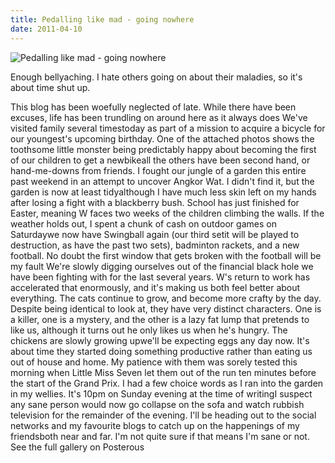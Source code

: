 ```yaml
---
title: Pedalling like mad - going nowhere
date: 2011-04-10
---
```


![Pedalling like mad - going nowhere](https://source.unsplash.com/di8ognBauG0/1600x900)

Enough bellyaching. I hate others going on about their maladies, so it's about time shut up.

This blog has been woefully neglected of late. While there have been excuses, life has been trundling on around here as it always does We've visited family several timestoday as part of a mission to acquire a bicycle for our youngest's upcoming birthday. One of the attached photos shows the toothsome little monster being predictably happy about becoming the first of our children to get a newbikeall the others have been second hand, or hand-me-downs from friends. I fought our jungle of a garden this entire past weekend in an attempt to uncover Angkor Wat. I didn't find it, but the garden is now at least tidyalthough I have much less skin left on my hands after losing a fight with a blackberry bush. School has just finished for Easter, meaning W faces two weeks of the children climbing the walls. If the weather holds out, I spent a chunk of cash on outdoor games on Saturdaywe now have Swingball again (our third setit will be played to destruction, as have the past two sets), badminton rackets, and a new football. No doubt the first window that gets broken with the football will be my fault We're slowly digging ourselves out of the financial black hole we have been fighting with for the last several years. W's return to work has accelerated that enormously, and it's making us both feel better about everything. The cats continue to grow, and become more crafty by the day. Despite being identical to look at, they have very distinct characters. One is a killer, one is a mystery, and the other is a lazy fat lump that pretends to like us, although it turns out he only likes us when he's hungry. The chickens are slowly growing upwe'll be expecting eggs any day now. It's about time they started doing something productive rather than eating us out of house and home. My patience with them was sorely tested this morning when Little Miss Seven let them out of the run ten minutes before the start of the Grand Prix. I had a few choice words as I ran into the garden in my wellies. It's 10pm on Sunday evening at the time of writingI suspect any sane person would now go collapse on the sofa and watch rubbish television for the remainder of the evening. I'll be heading out to the social networks and my favourite blogs to catch up on the happenings of my friendsboth near and far. I'm not quite sure if that means I'm sane or not. See the full gallery on Posterous